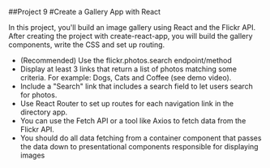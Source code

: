 ##Project 9
#Create a Gallery App with React

In this project, you'll build an image gallery using React and the Flickr API. After creating the project with create-react-app, you will build the gallery components, write the CSS and set up routing.

* (Recommended) Use the flickr.photos.search endpoint/method
* Display at least 3 links that return a list of photos matching some criteria. For example: Dogs, Cats and Coffee (see demo video).
* Include a "Search" link that includes a search field to let users search for photos.
* Use React Router to set up routes for each navigation link in the directory app.
* You can use the Fetch API or a tool like Axios to fetch data from the Flickr API.
* You should do all data fetching from a container component that passes the data down to presentational components responsible for displaying images
